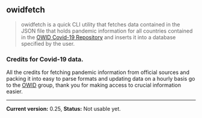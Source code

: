 ## owidfetch

> owidfetch is a quick CLI utility that fetches data contained in the JSON
> file that holds pandemic information for all countries contained in the 
> [OWID Covid-19 Repository](https://github.com/owid/covid-19-data)
> and inserts it into a database specified by the user.

### Credits for Covid-19 data.
All the credits for fetching pandemic information from official sources and
packing it into easy to parse formats and updating data on a hourly basis
go to the [OWID](https://github.com/owid) group, thank you for making
access to crucial information easier.
_______________________________________________________________________
__Current version:__ 0.25, __Status:__ Not usable yet.